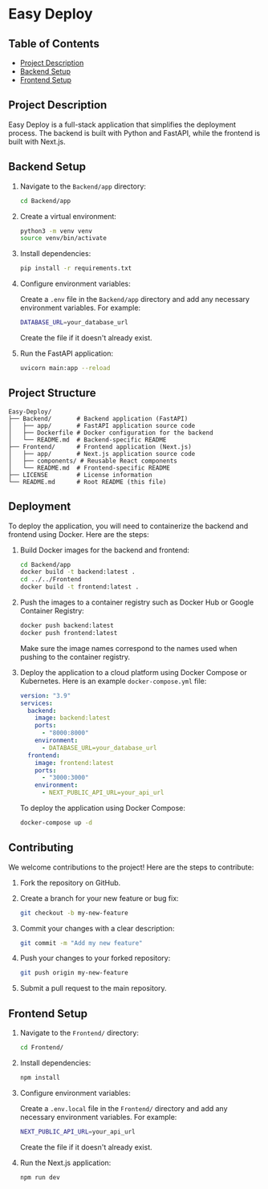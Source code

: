 # Easy Deploy

## Table of Contents

- [Project Description](#project-description)
- [Backend Setup](#backend-setup)
- [Frontend Setup](#frontend-setup)

## Project Description

Easy Deploy is a full-stack application that simplifies the deployment process. The backend is built with Python and FastAPI, while the frontend is built with Next.js.

## Backend Setup

1. Navigate to the `Backend/app` directory:

    ```bash
    cd Backend/app
    ```

2. Create a virtual environment:

    ```bash
    python3 -m venv venv
    source venv/bin/activate
    ```

3. Install dependencies:

    ```bash
    pip install -r requirements.txt
    ```

4. Configure environment variables:

    Create a `.env` file in the `Backend/app` directory and add any necessary environment variables. For example:

    ```bash
    DATABASE_URL=your_database_url
    ```

    Create the file if it doesn't already exist.

6. Run the FastAPI application:

    ```bash
    uvicorn main:app --reload
    ```

## Project Structure

```plaintext
Easy-Deploy/
├── Backend/       # Backend application (FastAPI)
│   ├── app/       # FastAPI application source code
│   ├── Dockerfile # Docker configuration for the backend
│   └── README.md  # Backend-specific README
├── Frontend/      # Frontend application (Next.js)
│   ├── app/       # Next.js application source code
│   ├── components/ # Reusable React components
│   └── README.md  # Frontend-specific README
├── LICENSE        # License information
└── README.md      # Root README (this file)
```

## Deployment

To deploy the application, you will need to containerize the backend and frontend using Docker. Here are the steps:

1. Build Docker images for the backend and frontend:

    ```bash
    cd Backend/app
    docker build -t backend:latest .
    cd ../../Frontend
    docker build -t frontend:latest .
    ```

2. Push the images to a container registry such as Docker Hub or Google Container Registry:

    ```bash
    docker push backend:latest
    docker push frontend:latest
    ```

    Make sure the image names correspond to the names used when pushing to the container registry.

4. Deploy the application to a cloud platform using Docker Compose or Kubernetes. Here is an example `docker-compose.yml` file:

    ```yaml
    version: "3.9"
    services:
      backend:
        image: backend:latest
        ports:
          - "8000:8000"
        environment:
          - DATABASE_URL=your_database_url
      frontend:
        image: frontend:latest
        ports:
          - "3000:3000"
        environment:
          - NEXT_PUBLIC_API_URL=your_api_url
    ```

    To deploy the application using Docker Compose:

    ```bash
    docker-compose up -d
    ```

## Contributing

We welcome contributions to the project! Here are the steps to contribute:

1. Fork the repository on GitHub.
2. Create a branch for your new feature or bug fix:

    ```bash
    git checkout -b my-new-feature
    ```

3. Commit your changes with a clear description:

    ```bash
    git commit -m "Add my new feature"
    ```

4. Push your changes to your forked repository:

    ```bash
    git push origin my-new-feature
    ```

5. Submit a pull request to the main repository.

## Frontend Setup

1. Navigate to the `Frontend/` directory:

    ```bash
    cd Frontend/
    ```

2. Install dependencies:

    ```bash
    npm install
    ```

3. Configure environment variables:

    Create a `.env.local` file in the `Frontend/` directory and add any necessary environment variables. For example:

    ```bash
    NEXT_PUBLIC_API_URL=your_api_url
    ```

    Create the file if it doesn't already exist.

5. Run the Next.js application:

    ```bash
    npm run dev
    ```
